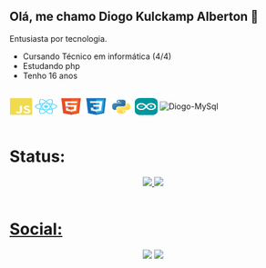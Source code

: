 ## Olá, me chamo Diogo Kulckamp Alberton 👋

Entusiasta por tecnologia.

- Cursando Técnico em informática (4/4)
- Estudando php  
- Tenho 16 anos

<div style="display: inline_block"><br>
  <img align="center" alt="Diogo-Js" height="30" width="40" src="https://raw.githubusercontent.com/devicons/devicon/master/icons/javascript/javascript-plain.svg">
  <img align="center" alt="Diogo-React" height="30" width="40" src="https://raw.githubusercontent.com/devicons/devicon/master/icons/react/react-original.svg">
  <img align="center" alt="Diogo-HTML" height="30" width="40" src="https://raw.githubusercontent.com/devicons/devicon/master/icons/html5/html5-original.svg">
  <img align="center" alt="Diogo-CSS" height="30" width="40" src="https://raw.githubusercontent.com/devicons/devicon/master/icons/css3/css3-original.svg">
  <img align="center" alt="Diogo-Python" height="30" width="40" src="https://raw.githubusercontent.com/devicons/devicon/master/icons/python/python-original.svg">
  <img align="center" alt="Diogo-INO" height="30" width="40" src="https://github.com/tandpfun/skill-icons/blob/main/icons/Arduino.svg">
  <img align="center" alt="Diogo-MySql" height="40" width="50" src="https://cdn.jsdelivr.net/gh/devicons/devicon/icons/mysql/mysql-original-wordmark.svg">
</div>
<br>


<p><h1>Status: </h1>
<div align="center">
  <a href="https://github.com/Diogo30KA">
  <img height="160em" src="https://github-readme-stats.vercel.app/api?username=Diogo30KA&theme=tokyonight&show_icons=true" />
    
  <img height="160em" src="https://github-readme-stats.vercel.app/api/top-langs/?username=Diogo30KA&layout=compact&theme=tokyonight"/>
</div>
<br>

<p><h1>Social: </h1></p>
<div align="center">
    <a href="https://www.instagram.com/diogokulckamp/" target="_blank"><img src="https://img.shields.io/badge/-Instagram-%23E4405F?style=for-the-badge&logo=instagram&logoColor=white" target="_blank"></a>
    <a href = "mailto:diogo.ka30@gmail.com"><img src="https://img.shields.io/badge/-Gmail-%23333?style=for-the-badge&logo=gmail&logoColor=white" target="_blank"></a>
</div>
